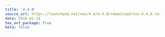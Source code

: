 ```yaml
---
title: '4.4.0'
source_url: https://launchpad.net/nav/4.4/4.4.0/+download/nav-4.4.0.tar.gz
date: 2016-01-14
has_ovf_package: True
beta: false
---
```

